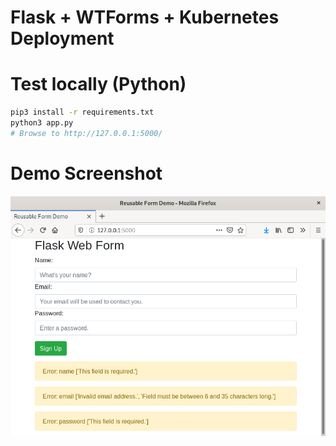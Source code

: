 Flask + WTForms + Kubernetes Deployment
=======================================

# Test locally (Python)
```bash
pip3 install -r requirements.txt
python3 app.py
# Browse to http://127.0.0.1:5000/
```


# Demo Screenshot

![Flask Web Demo](images/FlaskWebForm_demo.png "ok")

